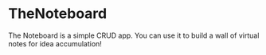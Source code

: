 # TheNoteboard
The Noteboard is a simple CRUD app. You can use it to build a wall of virtual notes for idea accumulation! 

